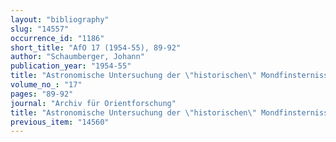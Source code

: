 ```yaml
---
layout: "bibliography"
slug: "14557"
occurrence_id: "1186"
short_title: "AfO 17 (1954-55), 89-92"
author: "Schaumberger, Johann"
publication_year: "1954-55"
title: "Astronomische Untersuchung der \"historischen\" Mondfinsternisse in Enûma Anu Enlil"
volume_no_: "17"
pages: "89-92"
journal: "Archiv für Orientforschung"
title: "Astronomische Untersuchung der \"historischen\" Mondfinsternisse in Enûma Anu Enlil"
previous_item: "14560"
---
```

